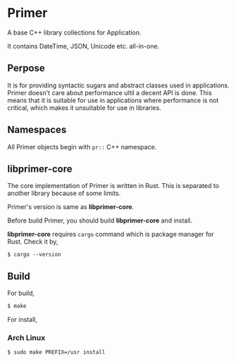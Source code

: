 Primer
========

A base C++ library collections for Application.

It contains DateTime, JSON, Unicode etc. all-in-one.

Perpose
-------

It is for providing syntactic sugars and abstract classes used in
applications. Primer doesn't care about performance ultil a
decent API is done.
This means that it is suitable for use in applications where
performance is not critical, which makes it unsuitable for use
in libraries.

Namespaces
----------

All Primer objects begin with `pr::` C++ namespace.

libprimer-core
--------------

The core implementation of Primer is written in Rust. This is separated to
another library because of some limits.

Primer's version is same as **libprimer-core**.

Before build Primer, you should build **libprimer-core** and install.

**libprimer-core** requires `cargo` command which is package manager for Rust.
Check it by,

```
$ cargo --version
```

Build
-----

For build,

```sh
$ make
```

For install,

### Arch Linux

```sh
$ sudo make PREFIX=/usr install
```

